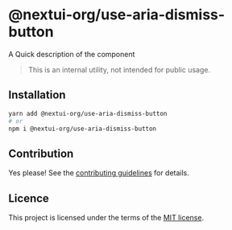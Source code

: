 # @nextui-org/use-aria-dismiss-button

A Quick description of the component

> This is an internal utility, not intended for public usage.

## Installation

```sh
yarn add @nextui-org/use-aria-dismiss-button
# or
npm i @nextui-org/use-aria-dismiss-button
```

## Contribution

Yes please! See the
[contributing guidelines](https://github.com/nextui-org/nextui/blob/master/CONTRIBUTING.md)
for details.

## Licence

This project is licensed under the terms of the
[MIT license](https://github.com/nextui-org/nextui/blob/master/LICENSE).
